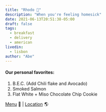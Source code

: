 ```yaml
---
title: "Rhodo 🥯"
description: "When you're feeling homesick"
date: 2021-06-13T20:51:38-05:00
draft: false
tags:
  - breakfast
  - delivery
  - american
livedin:
  - lisbon
author: "Abe"
---
```


#### Our personal favorites:

1. B.E.C. (Add Chili flake and Avocado)
2. Smoked Salmon
3. Flat White + Miso Chocolate Chip Cookie

[Menu](https://www.rhodobagels.com/) 📖  |  [Location](https://g.page/betterhalfbar?share) 🌎
